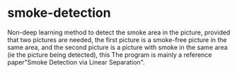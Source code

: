 # smoke-detection
Non-deep learning method to detect the smoke area in the picture, provided that two pictures are needed, the first picture is a smoke-free picture in the same area, and the second picture is a picture with smoke in the same area (ie the picture being detected), this The program is mainly a reference paper"Smoke Detection via Linear Separation".
